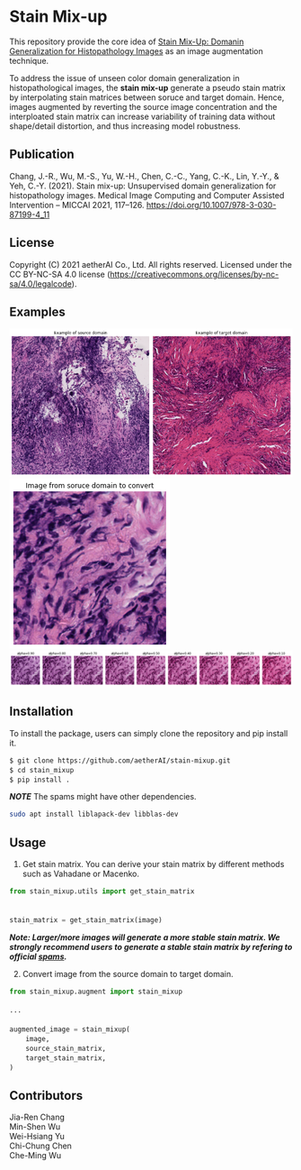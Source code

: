 # Stain Mix-up

This repository provide the core idea of [Stain Mix-Up: Domanin Generalization for Histopathology Images](https://link.springer.com/chapter/10.1007/978-3-030-87199-4_11) as an image augmentation technique.  

To address the issue of unseen color domain generalization in histopathological images, the **stain mix-up** generate a pseudo stain matrix by interpolating stain matrices between soruce and target domain. Hence, images augmented by reverting the source image concentration and the interploated stain matrix can increase variability of training data without shape/detail distortion, and thus increasing model robustness.

## Publication
Chang, J.-R., Wu, M.-S., Yu, W.-H., Chen, C.-C., Yang, C.-K., Lin, Y.-Y., & Yeh, C.-Y. (2021). Stain mix-up: Unsupervised domain generalization for histopathology images. Medical Image Computing and Computer Assisted Intervention – MICCAI 2021, 117–126. https://doi.org/10.1007/978-3-030-87199-4_11

## License
Copyright (C) 2021 aetherAI Co., Ltd. All rights reserved. Licensed under the CC BY-NC-SA 4.0 license (https://creativecommons.org/licenses/by-nc-sa/4.0/legalcode).

## Examples
![Examples of the source domain and the target domain](./imgs/examples.png)
![Example of source image to convert](./imgs/image_to_convert.png)
![Augmented results](./imgs/augmented_example1.png)

## Installation
To install the package, users can simply clone the repository and pip install it.
```bash
$ git clone https://github.com/aetherAI/stain-mixup.git
$ cd stain_mixup
$ pip install .
```

***NOTE*** The spams might have other dependencies.
```bash
sudo apt install liblapack-dev libblas-dev
```

## Usage
1. Get stain matrix.
You can derive your stain matrix by different methods such as Vahadane or Macenko.
```python
from stain_mixup.utils import get_stain_matrix


stain_matrix = get_stain_matrix(image)
```
***Note: Larger/more images will generate a more stable stain matrix. We strongly recommend users to generate a stable stain matrix by refering to official [spams](http://thoth.inrialpes.fr/people/mairal/spams/).***

2. Convert image from the source domain to target domain.
```python
from stain_mixup.augment import stain_mixup

...

augmented_image = stain_mixup(
    image,
    source_stain_matrix,
    target_stain_matrix,
)
```

## Contributors
Jia-Ren Chang  
Min-Shen Wu  
Wei-Hsiang Yu  
Chi-Chung Chen  
Che-Ming Wu
